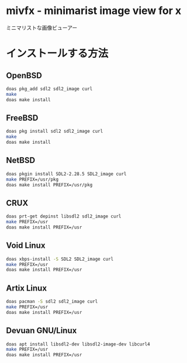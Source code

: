 # mivfx - minimarist image view for x
ミニマリストな画像ビューアー

# インストールする方法

## OpenBSD
```sh
doas pkg_add sdl2 sdl2_image curl
make
doas make install
```

## FreeBSD
```sh
doas pkg install sdl2 sdl2_image curl
make
doas make install
```

## NetBSD
```sh
doas pkgin install SDL2-2.28.5 SDL2_image curl
make PREFIX=/usr/pkg
doas make install PREFIX=/usr/pkg
```

## CRUX
```sh
doas prt-get depinst libsdl2 sdl2_image curl
make PREFIX=/usr
doas make install PREFIX=/usr
```

## Void Linux
```sh
doas xbps-install -S SDL2 SDL2_image curl
make PREFIX=/usr
doas make install PREFIX=/usr
```

## Artix Linux
```sh
doas pacman -S sdl2 sdl2_image curl
make PREFIX=/usr
doas make install PREFIX=/usr
```

## Devuan GNU/Linux
```sh
doas apt install libsdl2-dev libsdl2-image-dev libcurl4
make PREFIX=/usr
doas make install PREFIX=/usr
```
